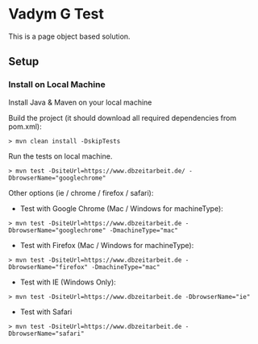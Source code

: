 # Vadym G Test

This is a page object based solution.

## Setup

### Install on Local Machine

Install Java & Maven on your local machine

Build the project (it should download all required dependencies from pom.xml):
```
> mvn clean install -DskipTests
```

Run the tests on local machine. 
```
> mvn test -DsiteUrl=https://www.dbzeitarbeit.de/ -DbrowserName="googlechrome"
```

Other options (ie / chrome / firefox / safari):

- Test with Google Chrome (Mac / Windows for machineType):
```
> mvn test -DsiteUrl=https://www.dbzeitarbeit.de -DbrowserName="googlechrome" -DmachineType="mac"
```

- Test with Firefox (Mac / Windows for machineType):
```
> mvn test -DsiteUrl=https://www.dbzeitarbeit.de -DbrowserName="firefox" -DmachineType="mac"
```

- Test with IE (Windows Only):
```
> mvn test -DsiteUrl=https://www.dbzeitarbeit.de -DbrowserName="ie"
```

- Test with Safari 
```
> mvn test -DsiteUrl=https://www.dbzeitarbeit.de -DbrowserName="safari"
```
